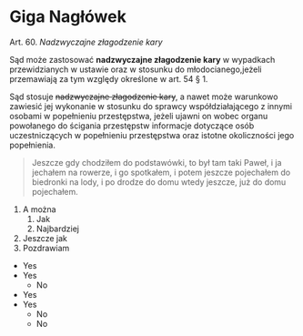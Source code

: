 # Giga Nagłówek

Art.  60.  *Nadzwyczajne złagodzenie kary*

Sąd może zastosować **nadzwyczajne złagodzenie kary** w wypadkach przewidzianych w ustawie oraz w stosunku do młodocianego,jeżeli przemawiają za tym względy określone w art. 54 § 1.

Sąd stosuje ~~nadzwyczajne złagodzenie kary~~, a nawet może warunkowo zawiesić jej wykonanie w stosunku do sprawcy współdziałającego z innymi osobami w popełnieniu przestępstwa, jeżeli ujawni on wobec organu powołanego do ścigania przestępstw informacje dotyczące osób uczestniczących w popełnieniu przestępstwa oraz istotne okoliczności jego popełnienia.

> Jeszcze gdy chodziłem do podstawówki, to był tam taki Paweł, i ja jechałem na rowerze, i go spotkałem, i potem jeszcze pojechałem do biedronki na lody, i po drodze do domu wtedy jeszcze, już do domu pojechałem.

1. A można
    1. Jak
    2. Najbardziej
2. Jeszcze jak
3. Pozdrawiam

* Yes
* Yes
  * No
* Yes
* Yes
  * No
  * No


